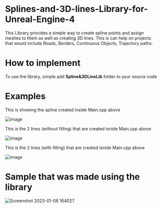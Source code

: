 # Splines-and-3D-lines-Library-for-Unreal-Engine-4
This Library provides a simple way to create spline points and assign meshes to them as well as creating 3D lines. This is can help on projects that would include Roads, Borders, Continuous Objects, Trajectory paths.

# How to implement
To use the library, simple add **Spline&3DLineLib** folder to your source code

# Examples
This is showing the spline created inside Main.cpp above

![image](https://user-images.githubusercontent.com/76963708/211177926-64ee84f0-7e83-4f46-9ea7-238cab8607ac.png)

This is the 2 lines (without filling) that are created isnide Main.cpp above

![image](https://user-images.githubusercontent.com/76963708/211177962-e8558d5e-f0e0-489f-bb9f-78aa44d6fbdd.png)

This is the 2 lines (with filling) that are created isnide Main.cpp above

![image](https://user-images.githubusercontent.com/76963708/211177971-3ddfaccd-0db4-4b94-8bec-ed1038b051c5.png)

# Sample that was made using the library
![Screenshot 2023-01-08 164027](https://user-images.githubusercontent.com/76963708/211220498-02d23443-5579-4447-a101-96ac6828d5d7.jpg)
